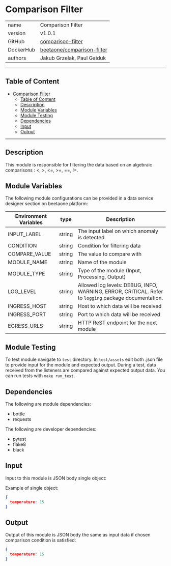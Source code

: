# Comparison Filter

|              |                                                                  |
| ------------ | ---------------------------------------------------------------- |
| name         | Comparison Filter                                                |
| version      | v1.0.1                                                           |
| GitHub       | [comparison-filter](https://github.com/beetaone/module-comparison-filter) |
| DockerHub    | [beetaone/comparison-filter](https://hub.docker.com/r/beetaone/comparison-filter)     |
| authors      | Jakub Grzelak, Paul Gaiduk                                       |

***
## Table of Content

- [Comparison Filter](#comparison-filter)
  - [Table of Content](#table-of-content)
  - [Description](#description)
  - [Module Variables](#module-variables)
  - [Module Testing](#module-testing)
  - [Dependencies](#dependencies)
  - [Input](#input)
  - [Output](#output)
***

## Description

This module is responsible for filtering the data based on an algebraic comparisons : <, >, <=, >=, ==, !=.

## Module Variables

The following module configurations can be provided in a data service designer section on beetaone platform:

| Environment Variables | type   | Description                                       |
| --------------------- | ------ | ------------------------------------------------- |
| INPUT_LABEL           | string | The input label on which anomaly is detected |
| CONDITION             | string | Condition for filtering data                 |
| COMPARE_VALUE         | string | The value to compare with                    |
| MODULE_NAME           | string | Name of the module                                |
| MODULE_TYPE           | string | Type of the module (Input, Processing, Output)    |
| LOG_LEVEL             | string | Allowed log levels: DEBUG, INFO, WARNING, ERROR, CRITICAL. Refer to `logging` package documentation. |
| INGRESS_HOST          | string | Host to which data will be received               |
| INGRESS_PORT          | string | Port to which data will be received               |
| EGRESS_URLS           | string | HTTP ReST endpoint for the next module            |

## Module Testing

To test module navigate to `test` directory. In `test/assets` edit both .json file to provide input for the module and expected output. During a test, data received from the listeners are compared against expected output data. You can run tests with `make run_test`.

## Dependencies

The following are module dependencies:

* bottle
* requests

The following are developer dependencies:

* pytest
* flake8
* black

## Input

Input to this module is JSON body single object:

Example of single object:

```json
{
  temperature: 15
}
```


## Output
Output of this module is JSON body the same as input data if chosen comparison condition is satisfied:

```json
{
  temperature: 15
}
``````
